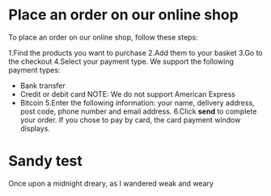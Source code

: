 # Place an order on our online shop

To place an order on our online shop, follow these steps:

1.Find the products you want to purchase
2.Add them to your basket
3.Go to the checkout
4.Select your payment type. We support the following payment types:
- Bank transfer
- Credit or debit card
NOTE: We do not support American Express
- Bitcoin
5.Enter the following information: your name, delivery address, post code, phone number and email address.
6.Click **send** to complete your order. If you chose to pay by card, the card payment window displays.
# Sandy test
Once upon a midnight dreary, as I wandered weak and weary
